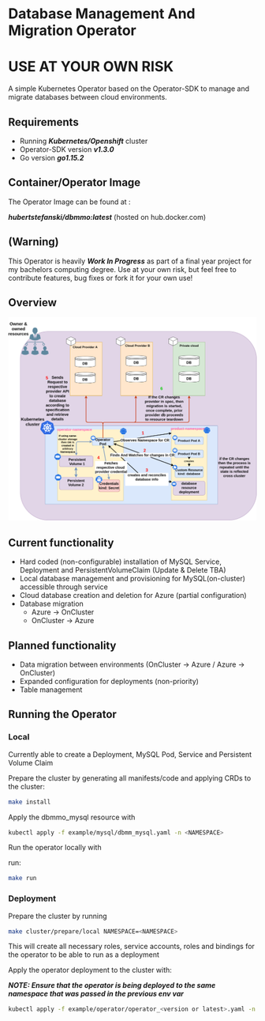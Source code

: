 # Database Management And Migration Operator

# USE AT YOUR OWN RISK 

A simple Kubernetes Operator based on the Operator-SDK to manage and migrate databases between cloud environments.

## Requirements

- Running ***Kubernetes/Openshift*** cluster
- Operator-SDK version ***v1.3.0***
- Go version ***go1.15.2***

## Container/Operator Image

The Operator Image can be found at :

***hubertstefanski/dbmmo:latest*** (hosted on hub.docker.com)

## (Warning)

This Operator is heavily ***Work In Progress*** as part of a final year project for my bachelors computing degree. Use at your own risk, but feel free to contribute features, bug fixes or fork it for your own use!
## Overview

![Operator Overview](documentation/images/operator-overview.png)

## Current functionality

- Hard coded (non-configurable) installation of MySQL Service, Deployment and PersistentVolumeClaim (Update & Delete
  TBA)
- Local database management and provisioning for MySQL(on-cluster) accessible through service
- Cloud database creation and deletion for Azure (partial configuration)
- Database migration
    - Azure -> OnCluster
    - OnCluster -> Azure

## Planned functionality
- Data migration between environments (OnCluster -> Azure / Azure -> OnCluster)
- Expanded configuration for deployments (non-priority)
- Table management

## Running the Operator

### Local

Currently able to create a Deployment, MySQL Pod, Service and Persistent Volume Claim

Prepare the cluster by generating all manifests/code and applying CRDs to the cluster:

 ```bash
 make install
 ```

Apply the dbmmo_mysql resource with

```bash
kubectl apply -f example/mysql/dbmm_mysql.yaml -n <NAMESPACE>
```

Run the operator locally with

run:

```bash
make run
```

### Deployment

Prepare the cluster by running

```bash
make cluster/prepare/local NAMESPACE=<NAMESPACE>
 ```

This will create all necessary roles, service accounts, roles and bindings for the operator to be able to run as a
deployment

Apply the operator deployment to the cluster with:

***NOTE: Ensure that the operator is being deployed to the same namespace that was passed in the previous env var***

```bash
kubectl apply -f example/operator/operator_<version or latest>.yaml -n <NAMESPACE>
```

